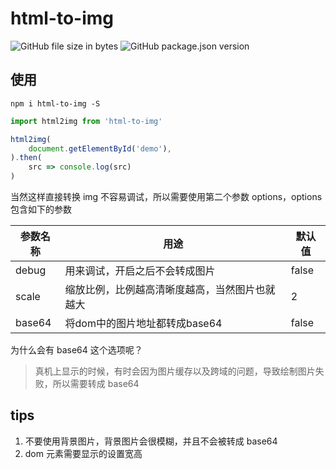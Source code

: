 # html-to-img

<img alt="GitHub file size in bytes" src="https://img.shields.io/github/size/zwmmm/html2img/dist/html2img.esm.js">

<img alt="GitHub package.json version" src="https://img.shields.io/github/package-json/v/zwmmm/html2img">

## 使用

`npm i html-to-img -S`

```js
import html2img from 'html-to-img'

html2img(
    document.getElementById('demo'),
).then(
    src => console.log(src)
)
```

当然这样直接转换 img 不容易调试，所以需要使用第二个参数 options，options 包含如下的参数

|参数名称|用途|默认值|
|---|---|---|
|debug|用来调试，开启之后不会转成图片|false|
|scale|缩放比例，比例越高清晰度越高，当然图片也就越大|2|
|base64|将dom中的图片地址都转成base64|false|

为什么会有 base64 这个选项呢？

> 真机上显示的时候，有时会因为图片缓存以及跨域的问题，导致绘制图片失败，所以需要转成 base64

## tips

1. 不要使用背景图片，背景图片会很模糊，并且不会被转成 base64
2. dom 元素需要显示的设置宽高